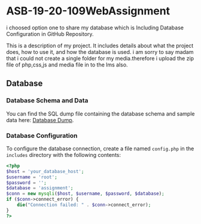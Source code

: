 # ASB-19-20-109WebAssignment
i choosed option one to share my database which is Including Database Configuration in GitHub Repository.


This is a description of my project. It includes details about what the project does, how to use it, and how the database is used.
i am sorry to say madam that i could not create a single folder for my media.therefore i upload the zip file of php,css,js and media file in to the lms also.
## Database

### Database Schema and Data
You can find the SQL dump file containing the database schema and sample data here: [Database Dump]([/path/to/database_dump.sql](https://github.com/KokilaHarshiniDeSilva/ASB-19-20-109WebAssignment/blob/main/assignment.sql)).

### Database Configuration
To configure the database connection, create a file named `config.php` in the `includes` directory with the following contents:

```php
<?php
$host = 'your_database_host';
$username = 'root';
$password = '';
$database = 'assignment';
$conn = new mysqli($host, $username, $password, $database);
if ($conn->connect_error) {
    die("Connection failed: " . $conn->connect_error);
}
?>
